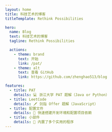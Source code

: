 ```yaml
---
layout: home
title: 科技艺术的博客
titleTemplate: Rethink Possibilities

hero:
  name: Blog
  text: 科技艺术的博客
  tagline: Rethink Possibilities

  actions:
    - theme: brand
      text: 开始
      link: /pat/
    - theme: alt
      text: 查看 GitHub
      link: https://github.com/zhenghao513/blog

features:
  - title: PAT
    details: 💻 浙江大学 PAT 题解（Java or Python）
  - title: LeetCode
    details: 🗡 剑指 Offer 题解（JavaScript）
  - title: 配置文件
    details: 📄 快速搭建开发环境和配置项目依赖
  - title: 小部件
    details: 🧰 内置了多个实用的程序
---
```


